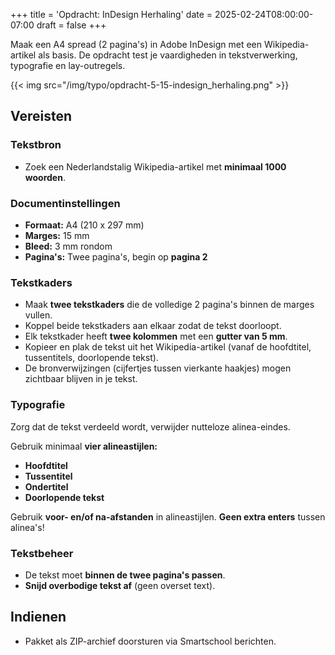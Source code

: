 +++
title = 'Opdracht: InDesign Herhaling'
date = 2025-02-24T08:00:00-07:00
draft = false
+++

Maak een A4 spread (2 pagina's) in Adobe InDesign met een Wikipedia-artikel als basis. De opdracht test je vaardigheden in tekstverwerking, typografie en lay-outregels.

{{< img src="/img/typo/opdracht-5-15-indesign_herhaling.png" >}}

## Vereisten

### Tekstbron

- Zoek een Nederlandstalig Wikipedia-artikel met **minimaal 1000 woorden**.

### Documentinstellingen

- **Formaat:** A4 (210 x 297 mm)
- **Marges:** 15 mm
- **Bleed:** 3 mm rondom
- **Pagina's:** Twee pagina's, begin op **pagina 2**

### Tekstkaders

- Maak **twee tekstkaders** die de volledige 2 pagina's binnen de marges vullen.
- Koppel beide tekstkaders aan elkaar zodat de tekst doorloopt.
- Elk tekstkader heeft **twee kolommen** met een **gutter van 5 mm**.
- Kopieer en plak de tekst uit het Wikipedia-artikel (vanaf de hoofdtitel, tussentitels, doorlopende tekst).
- De bronverwijzingen (cijfertjes tussen vierkante haakjes) mogen zichtbaar blijven in je tekst.

### Typografie

Zorg dat de tekst verdeeld wordt, verwijder nutteloze alinea-eindes.

Gebruik minimaal **vier alineastijlen:**

- **Hoofdtitel**
- **Tussentitel**
- **Ondertitel**
- **Doorlopende tekst**

Gebruik **voor- en/of na-afstanden** in alineastijlen. **Geen extra enters** tussen alinea's!

### Tekstbeheer

- De tekst moet **binnen de twee pagina's passen**.
- **Snijd overbodige tekst af** (geen overset text).

## Indienen

- Pakket als ZIP-archief doorsturen via Smartschool berichten.